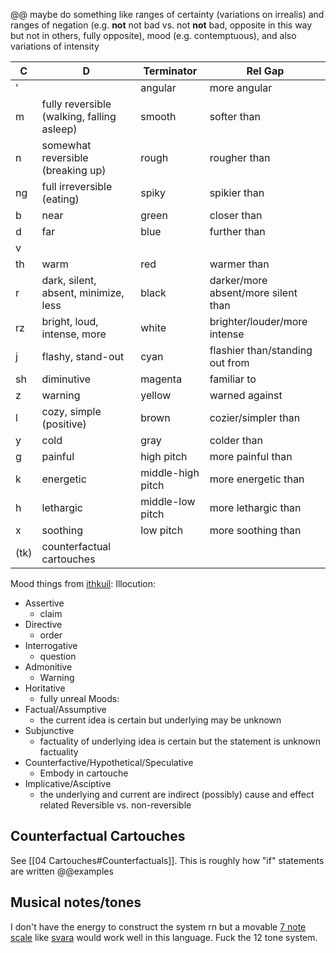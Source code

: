 @@ maybe do something like ranges of certainty (variations on irrealis) and ranges of negation (e.g. **not** not bad vs. not **not** bad, opposite in this way but not in others, fully opposite), mood (e.g. contemptuous), and also variations of intensity

C | D | Terminator | Rel Gap
-|-|-|-
'|  | angular | more angular
m| fully reversible (walking, falling asleep) | smooth | softer than
n| somewhat reversible (breaking up) | rough | rougher than
ng| full irreversible (eating) | spiky | spikier than
b| near | green | closer than
d| far | blue | further than
v|
th| warm | red | warmer than
r| dark, silent, absent, minimize, less | black | darker/more absent/more silent than
rz| bright, loud, intense, more | white | brighter/louder/more intense
j| flashy, stand-out | cyan | flashier than/standing out from
sh| diminutive | magenta | familiar to
z| warning | yellow | warned against
l| cozy, simple (positive) | brown | cozier/simpler than
y| cold | gray | colder than 
g| painful | high pitch | more painful than
k| energetic | middle-high pitch | more energetic than
h| lethargic | middle-low pitch | more lethargic than
x| soothing | low pitch | more soothing than
(tk)| counterfactual cartouches

Mood things from [ithkuil](http://www.ithkuil.net/05_verbs_1.html):
Illocution:
- Assertive
	- claim
- Directive
	- order
- Interrogative
	- question
- Admonitive
	- Warning
- Horitative
	- fully unreal
Moods:
- Factual/Assumptive
	- the current idea is certain but underlying may be unknown
- Subjunctive
	- factuality of underlying idea is certain but the statement is unknown factuality
- Counterfactive/Hypothetical/Speculative
	- Embody in cartouche
- Implicative/Asciptive
	- the underlying and current are indirect (possibly) cause and effect related
Reversible vs. non-reversible

## Counterfactual Cartouches
See [[04 Cartouches#Counterfactuals]]. This is roughly how "if" statements are written @@examples
## Musical notes/tones
I don't have the energy to construct the system rn but a movable [7 note scale](https://raag-hindustani.com/Notes.html) like [svara](https://en.wikipedia.org/wiki/Svara) would work well in this language. Fuck the 12 tone system.